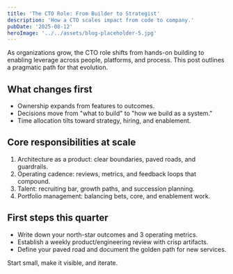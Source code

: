 ```yaml
---
title: 'The CTO Role: From Builder to Strategist'
description: 'How a CTO scales impact from code to company.'
pubDate: '2025-08-12'
heroImage: '../../assets/blog-placeholder-5.jpg'
---
```


As organizations grow, the CTO role shifts from hands-on building to enabling leverage across people, platforms, and process. This post outlines a pragmatic path for that evolution.

## What changes first

- Ownership expands from features to outcomes.
- Decisions move from "what to build" to "how we build as a system."
- Time allocation tilts toward strategy, hiring, and enablement.

## Core responsibilities at scale

1. Architecture as a product: clear boundaries, paved roads, and guardrails.
2. Operating cadence: reviews, metrics, and feedback loops that compound.
3. Talent: recruiting bar, growth paths, and succession planning.
4. Portfolio management: balancing bets, core, and enablement work.

## First steps this quarter

- Write down your north-star outcomes and 3 operating metrics.
- Establish a weekly product/engineering review with crisp artifacts.
- Define your paved road and document the golden path for new services.

Start small, make it visible, and iterate.


